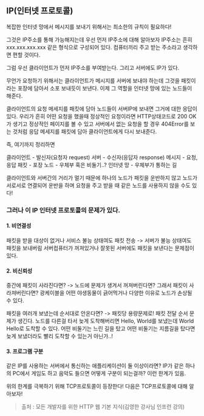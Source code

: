## IP(인터넷 프로토콜)

복잡한 인터넷 망에서 메시지를 보내기 위해서는 최소한의 규칙이 필요하다!

그것은 IP주소를 통해 가능해지는데
우선 먼저 IP주소에 대해 알아보자
IP주소는 흔히 xxx.xxx.xxx.xxx 같은 형식으로 구성되어 있다.
컴퓨터끼리 주고 받는 주소라고 생각하면 편할 것이다.

그럼 우선 클라이언트가 먼저 IP주소를 부여받는다.
그리고 서버에도 IP가 있다.

무언가 요청하기 위해서는 클라이언트가 메시지를 서버에 보내야 하는데
그것을 패킷이라는 포장에 담아서 소포 보내듯이 보낸다.
이제 그 역할을 인터넷 망에 있는 노드들이 해준다. 

클라이언트의 요청 메세지를 패킷에 담아 노드들이 서버IP에 보내면 그거에 대한 응답이 있다.
우리가 흔히 어떤 요청을 했을때 정상적인 요청이라면 
HTTP상태코드로 200 OK가 생기고 정상적인 페이지를 볼 수 있고
서버에서 없는 요청을 할 경우 404Error를 보는 것처럼 
응답 메세지를 패킷에 담아 클라이언트에게 다시 보내준다.

즉, 여기까지 정리하면

클라이언트 - 발신자(요청자 request)
서버 - 수신자(응답자 response)
메시지 - 요청, 응답
패킷 - 포장
노드 - 우체부 혹은 비둘기..?
인터넷 망 - 우체부가 통하는 길

클라이언트와 서버간의 거리가 멀기 때문에 하나의 노드가 패킷을 운반하지 않고 
노드가 서로서로 연결되어 운반을 하며 요청을 주고 받을 때 
같은 노드를 사용하지 않을 수도 있다!

### 그러나 이 IP 인터넷 프로토콜의 문제가 있다.

#### 1. 비연결성

패킷을 받을 대상이 없거나 서비스 불능 상태여도 패킷 전송 -> 서버가 불능 상태여도 패킷을 보내버림
서버컴퓨터가 꺼져있거나 잘못된 서버에도 패킷을 보낸다는 문제점이 있다.

#### 2. 비신뢰성

중간에 패킷이 사라진다면? -> 노드에 문제가 생겨서 꺼져버린다면? 그래서 패킷이 사라져버린다면? 광케이블을 어떤 야생동물이 긁어먹거나 다양한 이유로 노드가 손상될 수 있다.

패킷을 여러개 보냈는데 순서대로 안온다면? -> 패킷당 용량문제로! 패킷 전달 순서 문제가 생긴다. 노드를 다른걸 타서 늦게 도착해버리면 Hello, World를 보냈는데 World Hello로 도착할 수 있다. 어떤 비둘기는 느린 길을 탔고 어떤 비둘기는 지름길을 탔다면 늦게 보냈더라도 빨리 도착할 수 있는거 아닌가..!

#### 3. 프로그램 구분

같은 IP를 사용하는 서버에서 통신하는 애플리케이션이 둘 이상이라면?
IP가 같은 하나의 PC에서 게임도 하고 음악도 들으면 어떻게 구분이 되는걸까? 이런 한계가 있음.

위의 한계를 극복하기 위해 TCP프로토콜이 등장한다! 다음은 TCP프로토콜에 대해 알아보자!

> 출처 : 모든 개발자를 위한 HTTP 웹 기본 지식(김영한 강사님 인프런 강의)